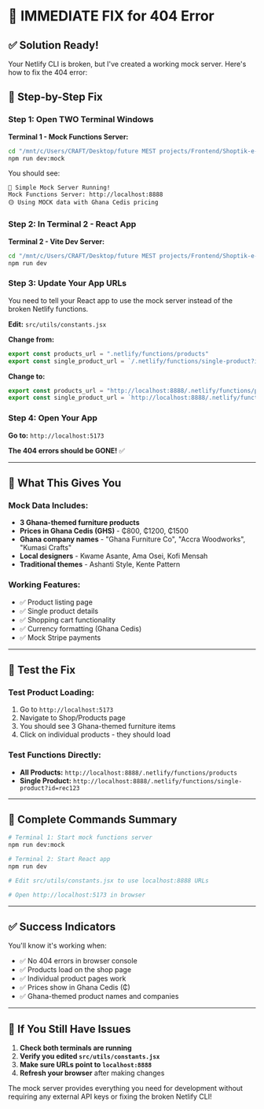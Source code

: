 # 🚀 IMMEDIATE FIX for 404 Error

## ✅ Solution Ready!

Your Netlify CLI is broken, but I've created a working mock server. Here's how to fix the 404 error:

## 🎯 Step-by-Step Fix

### Step 1: Open TWO Terminal Windows

**Terminal 1 - Mock Functions Server:**
```bash
cd "/mnt/c/Users/CRAFT/Desktop/future MEST projects/Frontend/Shoptik-e-Commerce-website-master"
npm run dev:mock
```

You should see:
```
🚀 Simple Mock Server Running!
Mock Functions Server: http://localhost:8888
🟡 Using MOCK data with Ghana Cedis pricing
```

### Step 2: In Terminal 2 - React App

**Terminal 2 - Vite Dev Server:**
```bash
cd "/mnt/c/Users/CRAFT/Desktop/future MEST projects/Frontend/Shoptik-e-Commerce-website-master"
npm run dev
```

### Step 3: Update Your App URLs

You need to tell your React app to use the mock server instead of the broken Netlify functions.

**Edit:** `src/utils/constants.jsx`

**Change from:**
```javascript
export const products_url = ".netlify/functions/products"
export const single_product_url = `/.netlify/functions/single-product?id=`
```

**Change to:**
```javascript
export const products_url = "http://localhost:8888/.netlify/functions/products"
export const single_product_url = `http://localhost:8888/.netlify/functions/single-product?id=`
```

### Step 4: Open Your App

**Go to:** `http://localhost:5173`

**The 404 errors should be GONE!** ✅

---

## 🎉 What This Gives You

### Mock Data Includes:
- **3 Ghana-themed furniture products**
- **Prices in Ghana Cedis (GHS)** - ₵800, ₵1200, ₵1500
- **Ghana company names** - "Ghana Furniture Co", "Accra Woodworks", "Kumasi Crafts"
- **Local designers** - Kwame Asante, Ama Osei, Kofi Mensah
- **Traditional themes** - Ashanti Style, Kente Pattern

### Working Features:
- ✅ Product listing page
- ✅ Single product details
- ✅ Shopping cart functionality
- ✅ Currency formatting (Ghana Cedis)
- ✅ Mock Stripe payments

---

## 🧪 Test the Fix

### Test Product Loading:
1. Go to `http://localhost:5173`
2. Navigate to Shop/Products page
3. You should see 3 Ghana-themed furniture items
4. Click on individual products - they should load

### Test Functions Directly:
- **All Products:** `http://localhost:8888/.netlify/functions/products`
- **Single Product:** `http://localhost:8888/.netlify/functions/single-product?id=rec123`

---

## 🔄 Complete Commands Summary

```bash
# Terminal 1: Start mock functions server
npm run dev:mock

# Terminal 2: Start React app  
npm run dev

# Edit src/utils/constants.jsx to use localhost:8888 URLs

# Open http://localhost:5173 in browser
```

---

## ✅ Success Indicators

You'll know it's working when:
- ✅ No 404 errors in browser console
- ✅ Products load on the shop page
- ✅ Individual product pages work
- ✅ Prices show in Ghana Cedis (₵)
- ✅ Ghana-themed product names and companies

---

## 🛟 If You Still Have Issues

1. **Check both terminals are running**
2. **Verify you edited `src/utils/constants.jsx`**
3. **Make sure URLs point to `localhost:8888`**
4. **Refresh your browser** after making changes

The mock server provides everything you need for development without requiring any external API keys or fixing the broken Netlify CLI!